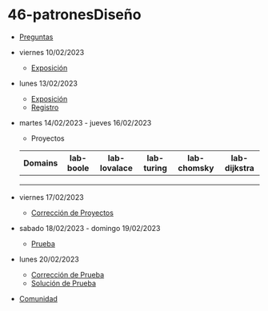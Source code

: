 # 46-patronesDiseño

- [Preguntas](https://escuela.it/master-programacion-diseno-software)
- viernes 10/02/2023
  - [Exposición](https://escuela.it/master-programacion-diseno-software)
- lunes 13/02/2023
  - [Exposición](https://escuela.it/master-programacion-diseno-software)
  - [Registro](https://forms.gle/pA2QvsW32P4KtTD77)
- martes 14/02/2023 - jueves 16/02/2023
  - Proyectos
  
  |Domains|lab-boole|lab-lovalace|lab-turing|lab-chomsky|lab-dijkstra|
  |-------|---------|------------|----------|-----------|--------------|
  |       |         |            |          |           |              |
  |       |         |            |          |           |              |
  |       |         |            |          |           |              |
- viernes 17/02/2023
  - [Corrección de Proyectos](https://escuela.it/master-programacion-diseno-software)
- sabado 18/02/2023 - domingo 19/02/2023
  - [Prueba](https://forms.gle/hB9UJoN2PYiexctH8)
- lunes 20/02/2023
  - [Corrección de Prueba](https://escuela.it/master-programacion-diseno-software)
  - [Solución de Prueba](https://docs.google.com/spreadsheets/d/1Uwtqa5VdD5wK2X7eLgkS6_th16aPnsW8pa5Ft2TyLPo/edit#gid=0)
- [Comunidad](https://app.slack.com/client/T02S3KYD464/C02TTLEJTJR)
